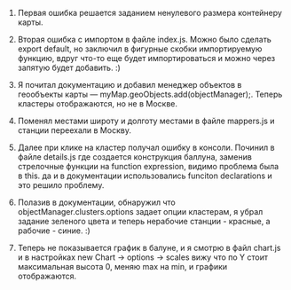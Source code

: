 1) Первая ошибка решается заданием ненулевого размера контейнеру карты.

2) Вторая ошибка с импортом в файле index.js. Можно было сделать export default, но заключил в фигурные скобки импортируемую функцию, вдруг что-то еще будет импортироваться и можно через запятую будет добавить. :)

3) Я почитал документацию и добавил менеджер объектов в геообъекты карты — myMap.geoObjects.add(objectManager);. Теперь кластеры отображаются, но не в Москве.

4) Поменял местами широту и долготу местами в файле mappers.js и станции переехали в Москву.

5) Далее при клике на кластер получал ошибку в консоли. Починил в файле details.js где создается конструкция баллуна, заменив стрелочные функции на function expression, видимо проблема была в this. да и в документации использовались funciton declarations и это решило проблему.

6) Полазив в документации, обнаружил что objectManager.clusters.options задает опции кластерам, я убрал задание зеленого цвета и теперь нерабочие станции - красные, а рабочие - синие. :)

7) Теперь не показывается график в балуне, и я смотрю в файл chart.js и в настройках new Chart -> options -> scales вижу что по Y стоит максимальная высота 0, меняю max на min, и графики отображаются.
